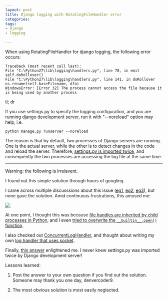```yaml
---
layout: post
title: Django logging with RotatingFileHandler error
categories: 
tags:
- django
- logging

---
```

When using RotatingFileHandler for django logging, the following error occurs:

    Traceback (most recent call last):
    File "C:\Python27\lib\logging\handlers.py", line 78, in emit
    self.doRollover()
    File "C:\Python27\lib\logging\handlers.py", line 141, in doRollover
    os.rename(self.baseFilename, dfn)
    WindowsError: [Error 32] The process cannot access the file because it is being used by another process

tl; dr

If you use settings.py to specify the logging configuration, and you are running django development server, run it with "--noreload" option may help, i.e.

    python manage.py runserver --noreload
    
The reason is that by default, two processes of Django servers are running. One is the actual server, while the other is to detect changes in the code and reload the server. Therefore, [settings.py is imported twice](http://blog.dscpl.com.au/2010/03/improved-wsgi-script-for-use-with.html), and consequently the two processes are accessing the log file at the same time.

***
Warning: the following is irrelavent.

I found out this simple solution through hours of googling. 

I came across multiple discusssions about this issue ([eg1](http://stackoverflow.com/questions/22852555/rotatingfilehandler-text-file-busy-in-windows), [eg2](http://stackoverflow.com/questions/19903928/unable-to-get-the-backup-log-file-when-using-rotatingfilehandler-from-python), [eg3](http://bugs.python.org/issue4749)), but none gave the solution. Amid continuous frustrations, this amused me:

![](http://imgs.xkcd.com/comics/wisdom_of_the_ancients.png)

At one point, I thought this was because [file handles are inherited by child processes in Python](http://legacy.python.org/dev/peps/pep-0433/), and I even [tried to overwrite the `__builtin__.open()` function](http://www.virtualroadside.com/blog/index.php/2013/02/06/problems-with-file-descriptors-being-inherited-by-default-in-python/comment-page-1/#comment-131039).

I also checked out [ConcurrentLogHandler](https://pypi.python.org/pypi/ConcurrentLogHandler/0.9.1), and thought about writing my own [log handler that uses socket](https://docs.python.org/2.7/howto/logging-cookbook.html#logging-to-a-single-file-from-multiple-processes).

Finally, [this answer](http://stackoverflow.com/a/2961074/1292238) enlightened me. I never knew settings.py was imported twice by Django development server!

Lessons learned:

1. Post the answer to your own question if you find out the solution. Someone may thank you one day, denvercoder9.

2. The most obvious solution is most easily neglected. 
